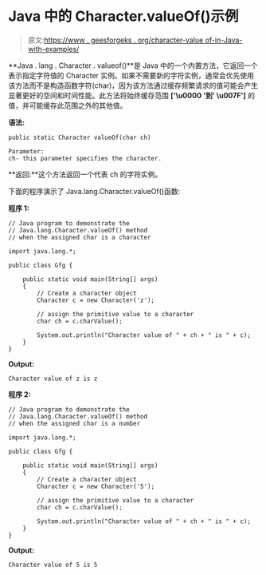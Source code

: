 # Java 中的 Character.valueOf()示例

> 原文:[https://www . geesforgeks . org/character-value of-in-Java-with-examples/](https://www.geeksforgeeks.org/character-valueof-in-java-with-examples/)

**Java . lang . Character . valueof()**是 Java 中的一个内置方法，它返回一个表示指定字符值的 Character 实例。如果不需要新的字符实例，通常会优先使用该方法而不是构造函数字符(char)，因为该方法通过缓存频繁请求的值可能会产生显著更好的空间和时间性能。此方法将始终缓存范围 **['\u0000 '到' \u007F']** 的值，并可能缓存此范围之外的其他值。

**语法:**

```
public static Character valueOf(char ch)

Parameter: 
ch- this parameter specifies the character.

```

**返回:**这个方法返回一个代表 ch 的字符实例。

下面的程序演示了 Java.lang.Character.valueOf()函数:

**程序 1:**

```
// Java program to demonstrate the
// Java.lang.Character.valueOf() method
// when the assigned char is a character

import java.lang.*;

public class Gfg {

    public static void main(String[] args)
    {
        // Create a character object
        Character c = new Character('z');

        // assign the primitive value to a character
        char ch = c.charValue();

        System.out.println("Character value of " + ch + " is " + c);
    }
}
```

**Output:**

```
Character value of z is z

```

**程序 2:**

```
// Java program to demonstrate the
// Java.lang.Character.valueOf() method
// when the assigned char is a number

import java.lang.*;

public class Gfg {

    public static void main(String[] args)
    {
        // Create a character object
        Character c = new Character('5');

        // assign the primitive value to a character
        char ch = c.charValue();

        System.out.println("Character value of " + ch + " is " + c);
    }
}
```

**Output:**

```
Character value of 5 is 5

```